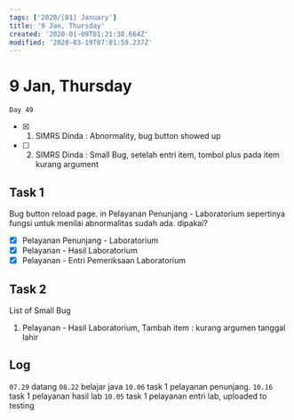 ```yaml
---
tags: ['2020/[01] January']
title: '9 Jan, Thursday'
created: '2020-01-09T01:21:38.664Z'
modified: '2020-03-19T07:01:59.237Z'
---
```


# 9 Jan, Thursday

`Day 49`

- [X] 1. SIMRS Dinda : Abnormality, bug button showed up
- [ ] 2. SIMRS Dinda : Small Bug, setelah entri item, tombol plus pada item kurang argument

## Task 1

Bug button reload page.
in Pelayanan Penunjang - Laboratorium
sepertinya fungsi untuk menilai abnormalitas sudah ada. dipakai?

- [X] Pelayanan Penunjang - Laboratorium
- [X] Pelayanan - Hasil Laboratorium
- [X] Pelayanan - Entri Pemeriksaan Laboratorium

## Task 2

List of Small Bug
1. Pelayanan - Hasil Laboratorium, Tambah item : kurang argumen tanggal lahir

## Log
`07.29` datang
`08.22` belajar java
`10.06` task 1 pelayanan penunjang.
`10.16` task 1 pelayanan hasil lab
`10.05` task 1 pelayanan entri lab, uploaded to testing

